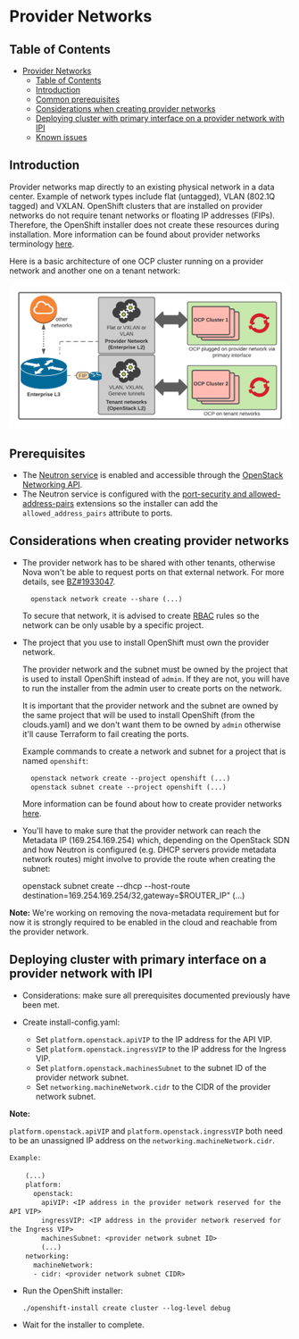 # Provider Networks


## Table of Contents
- [Provider Networks](#provider-networks)
  - [Table of Contents](#table-of-contents)
  - [Introduction](#introduction)
  - [Common prerequisites](#common-prerequisites)
  - [Considerations when creating provider networks](#considerations-when-creating-provider-networks)
  - [Deploying cluster with primary interface on a provider network with IPI](#deploying-cluster-with-primary-interface-on-a-provider-network-with-ipi)
  - [Known issues](#known-issues)


## Introduction

Provider networks map directly to an existing physical network in a data center.
Example of network types include flat (untagged), VLAN (802.1Q tagged) and VXLAN. 
OpenShift clusters that are installed on provider networks do not require tenant networks or floating IP addresses (FIPs).
Therefore, the OpenShift installer does not create these resources during installation.
More information can be found about provider networks terminology [here][1].

Here is a basic architecture of one OCP cluster running on a provider network and another one
on a tenant network:

![OCP on a provider network](provider-network.png)


## Prerequisites

* The [Neutron service][2] is enabled and accessible through the [OpenStack Networking API][3].
* The Neutron service is configured with the [port-security and allowed-address-pairs][4] extensions so the installer can
  add the `allowed_address_pairs` attribute to ports.


## Considerations when creating provider networks

* The provider network has to be shared with other tenants, otherwise Nova won't be able to request ports on that external
  network. For more details, see [BZ#1933047][5].

        openstack network create --share (...)

  To secure that network, it is advised to create [RBAC][6] rules so the network can be only usable by a specific project.


* The project that you use to install OpenShift must own the provider network.

    The provider network and the subnet must be owned by the project that is used to install OpenShift instead of `admin`.
    If they are not, you will have to run the installer from the admin user to create ports on the network.

    It is important that the provider network and the subnet are owned by the same project that will be used
    to install OpenShift (from the clouds.yaml) and we don't want them to be owned by `admin` otherwise
    it'll cause Terraform to fail creating the ports.

    Example commands to create a network and subnet for a project that is named `openshift`:

        openstack network create --project openshift (...)
        openstack subnet create --project openshift (...)

    More information can be found about how to create provider networks [here][7].

* You'll have to make sure that the provider network can reach
  the Metadata IP (169.254.169.254) which, depending on the OpenStack SDN and how Neutron
  is configured (e.g. DHCP servers provide metadata network routes) might involve
  to provide the route when creating the subnet:

    openstack subnet create --dhcp --host-route destination=169.254.169.254/32,gateway=$ROUTER_IP" (...)

**Note:** We're working on removing the nova-metadata requirement but for now it is strongly required to be
          enabled in the cloud and reachable from the provider network.


## Deploying cluster with primary interface on a provider network with IPI


- Considerations: make sure all prerequisites documented previously have been met.

- Create install-config.yaml:

    - Set `platform.openstack.apiVIP` to the IP address for the API VIP.
    - Set `platform.openstack.ingressVIP` to the IP address for the Ingress VIP.
    - Set `platform.openstack.machinesSubnet` to the subnet ID of the provider network subnet.
    - Set `networking.machineNetwork.cidr` to the CIDR of the provider network subnet.

**Note:**

`platform.openstack.apiVIP` and `platform.openstack.ingressVIP` both need to be an unassigned IP
address on the `networking.machineNetwork.cidr`.

    Example:

        (...)
        platform:
          openstack:
            apiVIP: <IP address in the provider network reserved for the API VIP>
            ingressVIP: <IP address in the provider network reserved for the Ingress VIP>
            machinesSubnet: <provider network subnet ID>
            (...)
        networking:
          machineNetwork:
          - cidr: <provider network subnet CIDR>

- Run the OpenShift installer:

      ./openshift-install create cluster --log-level debug

- Wait for the installer to complete.


[1]: <https://docs.openstack.org/neutron/latest/admin/archives/adv-features.html#provider-networks>
[2]: <https://docs.openstack.org/neutron>
[3]: <https://docs.openstack.org/api-ref/network>
[4]: <https://docs.openstack.org/api-ref/network/v2/#allowed-address-pairs>
[5]: <https://bugzilla.redhat.com/show_bug.cgi?id=1933047>
[6]: <https://docs.openstack.org/neutron/latest/admin/config-rbac.html>
[7]: <https://access.redhat.com/documentation/en-us/red_hat_openstack_platform/16.1/html/networking_guide/sec-networking-concepts#provider-networks>
